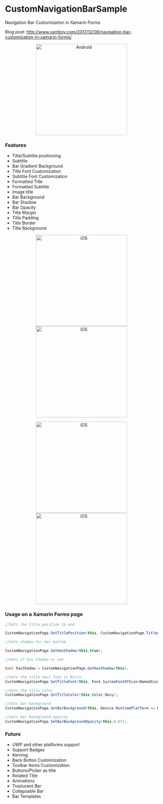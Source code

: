 # CustomNavigationBarSample

Navigation Bar Customization in Xamarin Forms

Blog post: http://www.xamboy.com/2017/12/06/navigation-bar-customization-in-xamarin-forms/

<p align="center">
<img width="300" height:"700" src="https://github.com/CrossGeeks/CustomNavigationBarSample/blob/master/gifs/android/android_full_video.gif" title="Android"/>
</p>

### Features

- Title/Subtitle positioning
- Subtitle
- Bar Gradient Background
- Title Font Customization
- Subtitle Font Customization
- Formatted Title
- Formatted Subtitle
- Image title
- Bar Background
- Bar Shadow
- Bar Opacity
- Title Margin
- Title Padding
- Title Border
- Title Background

<p align="center">
<img width="300" height:"700" src="https://github.com/CrossGeeks/CustomNavigationBarSample/blob/master/gifs/ios/gradient_iOS.gif" title="iOS"/>
<img width="300" height:"700" src="https://github.com/CrossGeeks/CustomNavigationBarSample/blob/master/gifs/ios/opacity_ios.gif" title="iOS"/>
</p>


<p align="center">
<img width="300" height:"700" src="https://github.com/CrossGeeks/CustomNavigationBarSample/blob/master/gifs/ios/titleFontPosition_iOS.gif" title="iOS"/>
<img width="300" height:"700" src="https://github.com/CrossGeeks/CustomNavigationBarSample/blob/master/gifs/ios/title_customization_.iOS.gif" title="iOS"/>
</p>

### Usage on a Xamarin Forms page

```cs
//Sets the title position to end

CustomNavigationPage.SetTitlePosition(this, CustomNavigationPage.TitleAlignment.End);

//Sets shadow for bar bottom

CustomNavigationPage.SetHasShadow(this,true);

//Gets if has shadow or not

bool hasShadow = CustomNavigationPage.GetHasShadow(this);

//Sets the title text font to Micro
CustomNavigationPage.SetTitleFont(this, Font.SystemFontOfSize(NamedSize.Micro));

//Sets the title color
CustomNavigationPage.SetTitleColor(this,Color.Navy);

//Sets bar background
CustomNavigationPage.SetBarBackground(this, Device.RuntimePlatform == Device.iOS ? "monkeybackground.jpg": "monkeybackground");

//Sets bar background opacity
CustomNavigationPage.SetBarBackgroundOpacity(this,0.6f);
```

### Future

- UWP and other platforms support
- Support Badges
- Kerning
- Back Button Customization
- Toolbar Items Customization
- Buttons/Picker as title
- Rotated Title
- Animations
- Traslucent Bar
- Collapsable Bar
- Bar Templates
